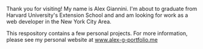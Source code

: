 Thank you for visiting! My name is Alex Giannini. I'm about to graduate from Harvard University's Extension School and 
 and am looking for work as a web developer in the New York City Area.

This respository contains a few personal projects. For more information, please see my personal website at www.alex-g-portfolio.me
